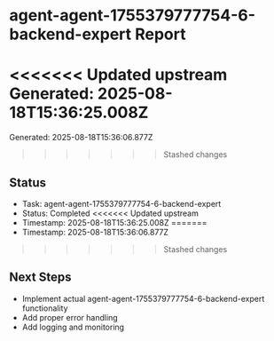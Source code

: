 # agent-agent-1755379777754-6-backend-expert Report

<<<<<<< Updated upstream
Generated: 2025-08-18T15:36:25.008Z
=======
Generated: 2025-08-18T15:36:06.877Z
>>>>>>> Stashed changes

## Status
- Task: agent-agent-1755379777754-6-backend-expert
- Status: Completed
<<<<<<< Updated upstream
- Timestamp: 2025-08-18T15:36:25.008Z
=======
- Timestamp: 2025-08-18T15:36:06.877Z
>>>>>>> Stashed changes

## Next Steps
- Implement actual agent-agent-1755379777754-6-backend-expert functionality
- Add proper error handling
- Add logging and monitoring
